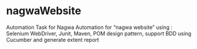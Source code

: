 # nagwaWebsite
Automation Task for Nagwa
Automation for “nagwa website” using : Selenium WebDriver, Junit, Maven, POM design pattern, support BDD using Cucumber and generate extent report 
